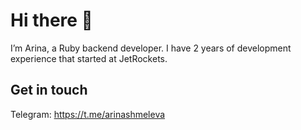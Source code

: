 # Hi there 👋

I’m Arina, a Ruby backend developer. I have 2 years of development experience that started at JetRockets.

## Get in touch 


Telegram: https://t.me/arinashmeleva
